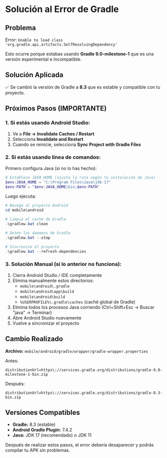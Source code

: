 # Solución al Error de Gradle

## Problema
Error: `Unable to load class 'org.gradle.api.artifacts.SelfResolvingDependency'`

Esto ocurre porque estabas usando **Gradle 9.0-milestone-1** que es una versión experimental e incompatible.

## Solución Aplicada
✅ Se cambió la versión de Gradle a **8.3** que es estable y compatible con tu proyecto.

## Próximos Pasos (IMPORTANTE)

### 1. Si estás usando Android Studio:
1. Ve a **File → Invalidate Caches / Restart**
2. Selecciona **Invalidate and Restart**
3. Cuando se reinicie, selecciona **Sync Project with Gradle Files**

### 2. Si estás usando línea de comandos:

Primero configura Java (si no lo has hecho):
```powershell
# Establece JAVA_HOME (ajusta la ruta según tu instalación de Java)
$env:JAVA_HOME = "C:\Program Files\Java\jdk-17"
$env:PATH = "$env:JAVA_HOME\bin;$env:PATH"
```

Luego ejecuta:
```powershell
# Navega al proyecto Android
cd mobile\android

# Limpia el caché de Gradle
.\gradlew.bat clean

# Detén los daemons de Gradle
.\gradlew.bat --stop

# Sincroniza el proyecto
.\gradlew.bat --refresh-dependencies
```

### 3. Solución Manual (si lo anterior no funciona):

1. Cierra Android Studio / IDE completamente
2. Elimina manualmente estos directorios:
   - `mobile\android\.gradle`
   - `mobile\android\app\build`
   - `mobile\android\build`
   - `%USERPROFILE%\.gradle\caches` (caché global de Gradle)
3. Elimina todos los procesos Java corriendo (Ctrl+Shift+Esc → Buscar "java" → Terminar)
4. Abre Android Studio nuevamente
5. Vuelve a sincronizar el proyecto

## Cambio Realizado

**Archivo:** `mobile/android/gradle/wrapper/gradle-wrapper.properties`

Antes:
```
distributionUrl=https\://services.gradle.org/distributions/gradle-9.0-milestone-1-bin.zip
```

Después:
```
distributionUrl=https\://services.gradle.org/distributions/gradle-8.3-bin.zip
```

## Versiones Compatibles

- **Gradle:** 8.3 (estable)
- **Android Gradle Plugin:** 7.4.2
- **Java:** JDK 17 (recomendado) o JDK 11

Después de realizar estos pasos, el error debería desaparecer y podrás compilar tu APK sin problemas.

